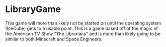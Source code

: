 # LibraryGame
This game will more than likely not be started on until the operating system (IceCube) gets to a usable point. This is a game based off of the magic of the American TV Show "The Librarians" and is more than likely going to be similar to both Minecraft and Space Engineers.

